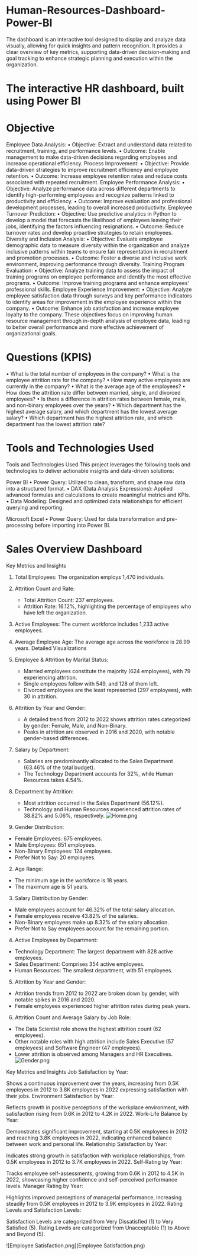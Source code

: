 # Human-Resources-Dashboard-Power-BI
The dashboard is an interactive tool designed to display and analyze data visually, allowing for quick insights and pattern recognition. It provides a clear overview of key metrics, supporting data-driven decision-making and goal tracking to enhance strategic planning and execution within the organization.

# The interactive HR dashboard, built using Power BI

# Objective

Employee Data Analysis: • Objective: Extract and understand data related to recruitment, training, and performance levels. • Outcome: Enable management to make data-driven decisions regarding employees and increase operational efficiency.
Process Improvement: • Objective: Provide data-driven strategies to improve recruitment efficiency and employee retention. • Outcome: Increase employee retention rates and reduce costs associated with repeated recruitment.
Employee Performance Analysis: • Objective: Analyze performance data across different departments to identify high-performing employees and recognize patterns linked to productivity and efficiency. • Outcome: Improve evaluation and professional development processes, leading to overall increased productivity.
Employee Turnover Prediction: • Objective: Use predictive analytics in Python to develop a model that forecasts the likelihood of employees leaving their jobs, identifying the factors influencing resignations. • Outcome: Reduce turnover rates and develop proactive strategies to retain employees.
Diversity and Inclusion Analysis: • Objective: Evaluate employee demographic data to measure diversity within the organization and analyze inclusive patterns within teams to ensure fair representation in recruitment and promotion processes. • Outcome: Foster a diverse and inclusive work environment, improving performance through diversity.
Training Program Evaluation: • Objective: Analyze training data to assess the impact of training programs on employee performance and identify the most effective programs. • Outcome: Improve training programs and enhance employees' professional skills.
Employee Experience Improvement: • Objective: Analyze employee satisfaction data through surveys and key performance indicators to identify areas for improvement in the employee experience within the company. • Outcome: Enhance job satisfaction and increase employee loyalty to the company. These objectives focus on improving human resource management through in-depth analysis of employee data, leading to better overall performance and more effective achievement of organizational goals.


# Questions (KPIS)

• What is the total number of employees in the company?
• What is the employee attrition rate for the company?
• How many active employees are currently in the company?
• What is the average age of the employees?
• How does the attrition rate differ between married, single, and divorced employees?
• Is there a difference in attrition rates between female, male, and non-binary employees over the years?
• Which department has the highest average salary, and which department has the lowest average salary?
• Which department has the highest attrition rate, and which department has the lowest attrition rate?



# Tools and Technologies Used

Tools and Technologies Used
This project leverages the following tools and technologies to deliver actionable insights and data-driven solutions:

Power BI
• Power Query: Utilized to clean, transform, and shape raw data into a structured format.
• DAX (Data Analysis Expressions): Applied advanced formulas and calculations to create meaningful metrics and KPIs.
• Data Modeling: Designed and optimized data relationships for efficient querying and reporting.

Microsoft Excel
• Power Query: Used for data transformation and pre-processing before importing into Power BI.


# Sales Overview Dashboard

Key Metrics and Insights
1. Total Employees:
   The organization employs 1,470 individuals.
2. Attrition Count and Rate:
   - Total Attrition Count: 237 employees.
   - Attrition Rate: 16.12%, highlighting the percentage of employees who have left the organization.
3. Active Employees:
   The current workforce includes 1,233 active employees.
4. Average Employee Age:
   The average age across the workforce is 28.99 years.
Detailed Visualizations
1. Employee & Attrition by Marital Status:
   - Married employees constitute the majority (624 employees), with 79 experiencing attrition.
   - Single employees follow with 549, and 128 of them left.
   - Divorced employees are the least represented (297 employees), with 30 in attrition.
2. Attrition by Year and Gender:
   - A detailed trend from 2012 to 2022 shows attrition rates categorized by gender: Female, Male, and Non-Binary.
   - Peaks in attrition are observed in 2016 and 2020, with notable gender-based differences.
3. Salary by Department:
   - Salaries are predominantly allocated to the Sales Department (63.46% of the total budget).
   - The Technology Department accounts for 32%, while Human Resources takes 4.54%.
4. Department by Attrition:
   - Most attrition occurred in the Sales Department (56.12%).
   - Technology and Human Resources experienced attrition rates of 38.82% and 5.06%, respectively.
![Home.png](Home.png)


1. Gender Distribution:
- Female Employees: 675 employees.
- Male Employees: 651 employees.
- Non-Binary Employees: 124 employees.
- Prefer Not to Say: 20 employees.
2. Age Range:
- The minimum age in the workforce is 18 years.
- The maximum age is 51 years.
3. Salary Distribution by Gender:
- Male employees account for 46.32% of the total salary allocation.
- Female employees receive 43.82% of the salaries.
- Non-Binary employees make up 8.32% of the salary allocation.
- Prefer Not to Say employees account for the remaining portion.
4. Active Employees by Department:
- Technology Department: The largest department with 828 active employees.
- Sales Department: Comprises 354 active employees.
- Human Resources: The smallest department, with 51 employees.
5. Attrition by Year and Gender:
- Attrition trends from 2012 to 2022 are broken down by gender, with notable spikes in 2016 and 2020.
- Female employees experienced higher attrition rates during peak years.
6. Attrition Count and Average Salary by Job Role:
- The Data Scientist role shows the highest attrition count (62 employees).
- Other notable roles with high attrition include Sales Executive (57 employees) and Software Engineer (47 employees).
- Lower attrition is observed among Managers and HR Executives.
![Gender.png](Gender.png)


Key Metrics and Insights
Job Satisfaction by Year:

Shows a continuous improvement over the years, increasing from 0.5K employees in 2012 to 3.8K employees in 2022 expressing satisfaction with their jobs.
Environment Satisfaction by Year:

Reflects growth in positive perceptions of the workplace environment, with satisfaction rising from 0.6K in 2012 to 4.2K in 2022.
Work-Life Balance by Year:

Demonstrates significant improvement, starting at 0.5K employees in 2012 and reaching 3.8K employees in 2022, indicating enhanced balance between work and personal life.
Relationship Satisfaction by Year:

Indicates strong growth in satisfaction with workplace relationships, from 0.5K employees in 2012 to 3.7K employees in 2022.
Self-Rating by Year:

Tracks employee self-assessments, growing from 0.6K in 2012 to 4.5K in 2022, showcasing higher confidence and self-perceived performance levels.
Manager Rating by Year:

Highlights improved perceptions of managerial performance, increasing steadily from 0.5K employees in 2012 to 3.9K employees in 2022.
Rating Levels and Satisfaction Levels:

Satisfaction Levels are categorized from Very Dissatisfied (1) to Very Satisfied (5).
Rating Levels are categorized from Unacceptable (1) to Above and Beyond (5).

![Employee Satisfaction.png](Employee Satisfaction.png)




